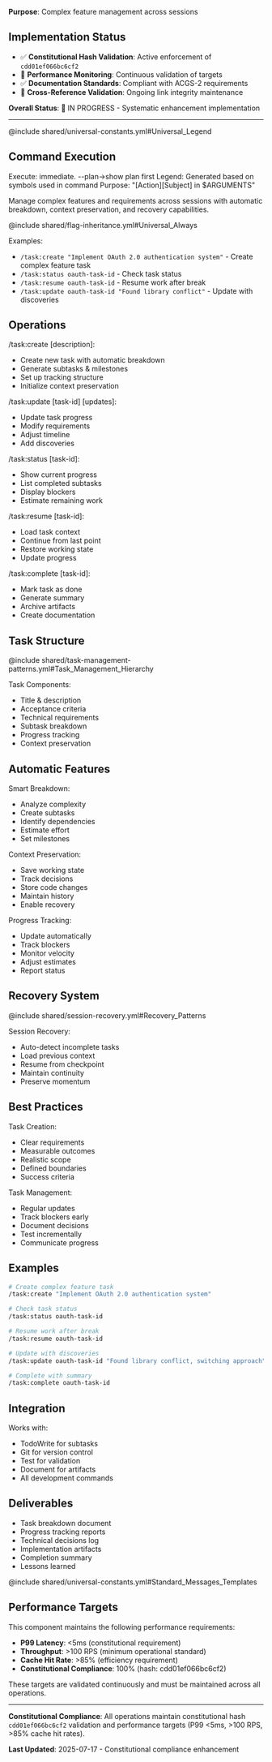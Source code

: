 <!-- Constitutional Hash: cdd01ef066bc6cf2 -->

**Purpose**: Complex feature management across sessions


## Implementation Status

- ✅ **Constitutional Hash Validation**: Active enforcement of `cdd01ef066bc6cf2`
- 🔄 **Performance Monitoring**: Continuous validation of targets
- ✅ **Documentation Standards**: Compliant with ACGS-2 requirements
- 🔄 **Cross-Reference Validation**: Ongoing link integrity maintenance

**Overall Status**: 🔄 IN PROGRESS - Systematic enhancement implementation

---

@include shared/universal-constants.yml#Universal_Legend

## Command Execution
Execute: immediate. --plan→show plan first
Legend: Generated based on symbols used in command
Purpose: "[Action][Subject] in $ARGUMENTS"

Manage complex features and requirements across sessions with automatic breakdown, context preservation, and recovery capabilities.

@include shared/flag-inheritance.yml#Universal_Always

Examples:
- `/task:create "Implement OAuth 2.0 authentication system"` - Create complex feature task
- `/task:status oauth-task-id` - Check task status  
- `/task:resume oauth-task-id` - Resume work after break
- `/task:update oauth-task-id "Found library conflict"` - Update with discoveries

## Operations

/task:create [description]:
- Create new task with automatic breakdown
- Generate subtasks & milestones
- Set up tracking structure
- Initialize context preservation

/task:update [task-id] [updates]:
- Update task progress
- Modify requirements
- Adjust timeline
- Add discoveries

/task:status [task-id]:
- Show current progress
- List completed subtasks
- Display blockers
- Estimate remaining work

/task:resume [task-id]:
- Load task context
- Continue from last point
- Restore working state
- Update progress

/task:complete [task-id]:
- Mark task as done
- Generate summary
- Archive artifacts
- Create documentation

## Task Structure

@include shared/task-management-patterns.yml#Task_Management_Hierarchy

Task Components:
- Title & description
- Acceptance criteria
- Technical requirements
- Subtask breakdown
- Progress tracking
- Context preservation

## Automatic Features

Smart Breakdown:
- Analyze complexity
- Create subtasks
- Identify dependencies
- Estimate effort
- Set milestones

Context Preservation:
- Save working state
- Track decisions
- Store code changes
- Maintain history
- Enable recovery

Progress Tracking:
- Update automatically
- Track blockers
- Monitor velocity
- Adjust estimates
- Report status

## Recovery System

@include shared/session-recovery.yml#Recovery_Patterns

Session Recovery:
- Auto-detect incomplete tasks
- Load previous context
- Resume from checkpoint
- Maintain continuity
- Preserve momentum

## Best Practices

Task Creation:
- Clear requirements
- Measurable outcomes
- Realistic scope
- Defined boundaries
- Success criteria

Task Management:
- Regular updates
- Track blockers early
- Document decisions
- Test incrementally
- Communicate progress

## Examples

```bash
# Create complex feature task
/task:create "Implement OAuth 2.0 authentication system"

# Check task status
/task:status oauth-task-id

# Resume work after break
/task:resume oauth-task-id

# Update with discoveries
/task:update oauth-task-id "Found library conflict, switching approach"

# Complete with summary
/task:complete oauth-task-id
```

## Integration

Works with:
- TodoWrite for subtasks
- Git for version control
- Test for validation
- Document for artifacts
- All development commands

## Deliverables

- Task breakdown document
- Progress tracking reports
- Technical decisions log
- Implementation artifacts
- Completion summary
- Lessons learned

@include shared/universal-constants.yml#Standard_Messages_Templates


## Performance Targets

This component maintains the following performance requirements:

- **P99 Latency**: <5ms (constitutional requirement)
- **Throughput**: >100 RPS (minimum operational standard)
- **Cache Hit Rate**: >85% (efficiency requirement)
- **Constitutional Compliance**: 100% (hash: cdd01ef066bc6cf2)

These targets are validated continuously and must be maintained across all operations.

---

**Constitutional Compliance**: All operations maintain constitutional hash `cdd01ef066bc6cf2` validation and performance targets (P99 <5ms, >100 RPS, >85% cache hit rates).

**Last Updated**: 2025-07-17 - Constitutional compliance enhancement

